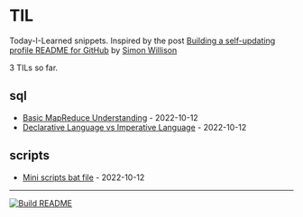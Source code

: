 # TIL

Today-I-Learned snippets. Inspired by the post [Building a self-updating profile README for GitHub](https://simonwillison.net/2020/Jul/10/self-updating-profile-readme/) by [Simon Willison](https://github.com/simonw) 

<!-- count starts -->3<!-- count ends --> TILs so far. 
<!-- index starts -->
## sql

* [Basic MapReduce Understanding](https://github.com/vidyabhandary/til/blob/main/sql/map_reduce.md) - 2022-10-12
* [Declarative Language vs Imperative Language](https://github.com/vidyabhandary/til/blob/main/sql/DeclarativeVsImperative.md) - 2022-10-12

## scripts

* [Mini scripts bat file](https://github.com/vidyabhandary/til/blob/main/scripts/script_create_open_folders.md) - 2022-10-12
<!-- index ends -->

---

[![Build README](https://github.com/vidyabhandary/til/workflows/Build%20README/badge.svg)](https://github.com/vidyabhandary/TIL/actions)
